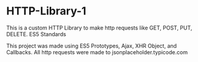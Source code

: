 # HTTP-Library-1
This is a custom HTTP Library to make http requests like GET, POST, PUT, DELETE. ES5 Standards

This project was made using ES5 Prototypes, Ajax, XHR Object, and Callbacks. All http requests were made to jsonplaceholder.typicode.com
